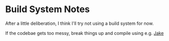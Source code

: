 
# Build System Notes

After a little deliberation, I think I'll try not using a build system for
now.

If the codebae gets too messy, break things up and compile using e.g.
[Jake](http://cappuccino.org/discuss/2010/04/28/introducing-jake-a-build-tool-for-javascript/)

